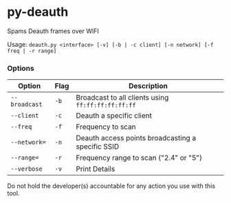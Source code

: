 # py-deauth
Spams Deauth frames over WIFI

Usage: `deauth.py <interface> [-v] [-b | -c client] [-n network] [-f freq | -r range]`

### Options

 Option | Flag | Description
 --- | --- | ---
 `--broadcast` | `-b` | Broadcast to all clients using `ff:ff:ff:ff:ff:ff`
 `--client` | `-c` | Deauth a specific client
 `--freq` | `-f` | Frequency to scan
 `--network=` | `-n` | Deauth access points broadcasting a specific SSID
 `--range=` | `-r` | Frequency range to scan ("2.4" or "5")
 `--verbose` | `-v` | Print Details
 
 Do not hold the developer(s) accountable for any action you use with this tool.
